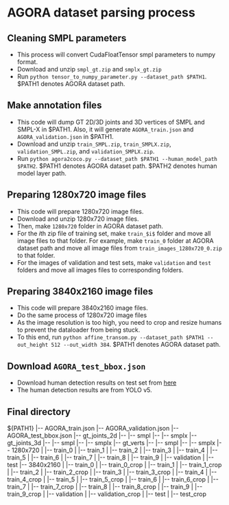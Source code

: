 # AGORA dataset parsing process

## Cleaning SMPL parameters
* This process will convert CudaFloatTensor smpl parameters to numpy format.
* Download and unzip `smpl_gt.zip` and `smplx_gt.zip`
* Run `python tensor_to_numpy_parameter.py --dataset_path $PATH1`. $PATH1 denotes AGORA dataset path. 

## Make annotation files
* This code will dump GT 2D/3D joints and 3D vertices of SMPL and SMPL-X in $PATH1. Also, it will generate `AGORA_train.json` and `AGORA_validation.json` in $PATH1.
* Download and unzip `train_SMPL.zip`, `train_SMPLX.zip`, `validation_SMPL.zip`, and `validation_SMPLX.zip`.
* Run `python agora2coco.py --dataset_path $PATH1 --human_model_path $PATH2`. $PATH1 denotes AGORA dataset path. $PATH2 denotes human model layer path. 

## Preparing 1280x720 image files
* This code will prepare 1280x720 image files.
* Download and unzip 1280x720 image files.
* Then, make `1280x720` folder in AGORA dataset path.
* For the $i$th zip file of training set, make `train_$i$` folder and move all image files to that folder. For example, make `train_0` folder at AGORA dataset path and move all image files from `train_images_1280x720_0.zip` to that folder.
* For the images of validation and test sets, make `validation` and `test` folders and move all images files to corresponding folders.

## Preparing 3840x2160 image files
* This code will prepare 3840x2160 image files.
* Do the same process of 1280x720 image files
* As the image resolution is too high, you need to crop and resize humans to prevent the dataloader from being stuck.
* To this end, run `python affine_transom.py --dataset_path $PATH1 --out_height 512 --out_width 384`. $PATH1 denotes AGORA dataset path. 

## Download `AGORA_test_bbox.json`
* Download human detection results on test set from [here](https://drive.google.com/file/d/15AV75-P4HRDDCIgDITlkdO6S3HL-g3YE/view?usp=sharing)
* The human detection results are from YOLO v5.

## Final directory
${PATH1}
|-- AGORA_train.json
|-- AGORA_validation.json
|-- AGORA_test_bbox.json
|-- gt_joints_2d
|-- |-- smpl
|-- |-- smplx
|-- gt_joints_3d
|-- |-- smpl
|-- |-- smplx
|-- gt_verts
|-- |-- smpl
|-- |-- smplx
|-- 1280x720
|   |-- train_0
|   |-- train_1
|   |-- train_2
|   |-- train_3
|   |-- train_4
|   |-- train_5
|   |-- train_6
|   |-- train_7
|   |-- train_8
|   |-- train_9
|   |-- validation
|   |-- test
|-- 3840x2160
|   |-- train_0
|   |-- train_0_crop
|   |-- train_1
|   |-- train_1_crop
|   |-- train_2
|   |-- train_2_crop
|   |-- train_3
|   |-- train_3_crop
|   |-- train_4
|   |-- train_4_crop
|   |-- train_5
|   |-- train_5_crop
|   |-- train_6
|   |-- train_6_crop
|   |-- train_7
|   |-- train_7_crop
|   |-- train_8
|   |-- train_8_crop
|   |-- train_9
|   |-- train_9_crop
|   |-- validation
|   |-- validation_crop
|   |-- test
|   |-- test_crop



